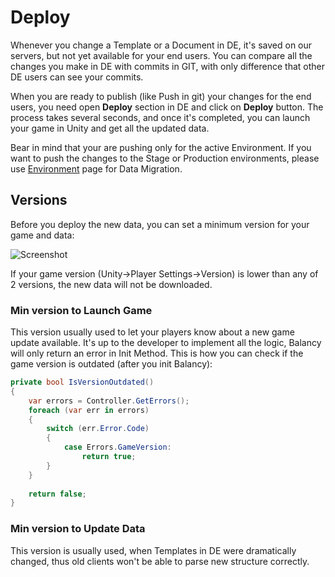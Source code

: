 # Deploy

Whenever you change a Template or a Document in DE, it's saved on our servers, but not yet available for your end users. You can compare all the changes you make in DE with commits in GIT, with only difference that other DE users can see your commits. 

When you are ready to publish (like Push in git) your changes for the end users, you need open **Deploy** section in DE and click on **Deploy** button.
The process takes several seconds, and once it's completed, you can launch your game in Unity and get all the updated data.

Bear in mind that your are pushing only for the active Environment. If you want to push the changes to the Stage or Production environments, please use [Environment](/data_editor/advanced/environment) page for Data Migration.

## Versions

Before you deploy the new data, you can set a minimum version for your game and data:

![Screenshot](/img/de_example/de_deploy.jpg)

If your game version (Unity->Player Settings->Version) is lower than any of 2 versions, the new data will not be downloaded.

### Min version to Launch Game
This version usually used to let your players know about a new game update available. It's up to the developer to implement all the logic, Balancy will only return an error in Init Method. This is how you can check if the game version is outdated (after you init Balancy): 

```csharp fct_label="Unity"
private bool IsVersionOutdated()
{
    var errors = Controller.GetErrors();
    foreach (var err in errors)
    {
        switch (err.Error.Code)
        {
            case Errors.GameVersion:
                return true;
        }
    }
    
    return false;
}
```

### Min version to Update Data
This version is usually used, when Templates in DE were dramatically changed, thus old clients won't be able to parse new structure correctly.

